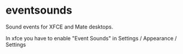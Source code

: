 # eventsounds
Sound events for XFCE and Mate desktops.

In xfce you have to enable "Event Sounds" in Settings / Appearance / Settings
